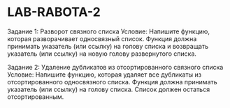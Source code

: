# LAB-RABOTA-2

Задание 1: Разворот связного списка Условие: Напишите функцию, которая разворачивает односвязный список. Функция должна принимать указатель (или ссылку) на голову списка и возвращать указатель (или ссылку) на новую голову развернутого списка.

Задание 2: Удаление дубликатов из отсортированного связного списка Условие: Напишите функцию, которая удаляет все дубликаты из отсортированного односвязного списка. Функция должна принимать указатель (или ссылку) на голову списка. Список должен остаться отсортированным.
